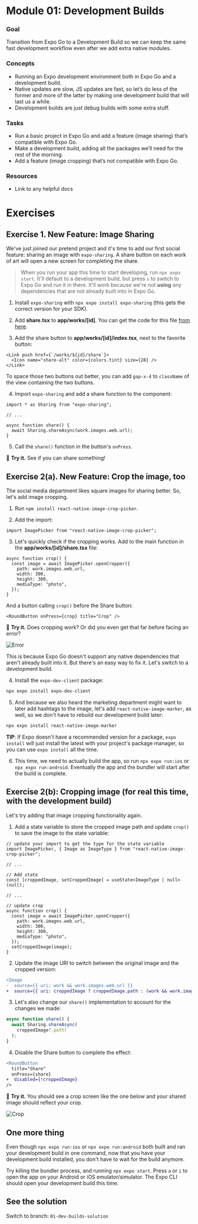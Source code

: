 # Module 01: Development Builds

### Goal

Transition from Expo Go to a Development Build so we can keep the same fast development workflow even after we add extra native modules.

### Concepts

- Running an Expo development environment both in Expo Go and a development build.
- Native updates are slow, JS updates are fast, so let’s do less of the former and more of the latter by making one development build that will last us a while.
- Development builds are just debug builds with some extra stuff.

### Tasks

- Run a basic project in Expo Go and add a feature (image sharing) that’s compatible with Expo Go.
- Make a development build, adding all the packages we’ll need for the rest of the morning.
- Add a feature (image cropping) that’s not compatible with Expo Go.

### Resources

- Link to any helpful docs

# Exercises

## Exercise 1. New Feature: Image Sharing

We've just joined our pretend project and it's time to add our first social feature: sharing an image with `expo-sharing`. A share button on each work of art will open a new screen for completing the share.

> When you run your app this time to start developing, run `npx expo start`. It'll default to a development build, but press `s` to switch to Expo Go and run it in there. It'll work because we're not **using** any dependencies that are not already built into in Expo Go.

1. Install `expo-sharing` with `npx expo install expo-sharing` (this gets the correct version for your SDK).

2. Add **share.tsx** to **app/works/[id]**. You can get the code for this file [from here](/files/01/share.tsx).

3. Add the share button to **app/works/[id]/index.tsx**, next to the favorite button:

```tsx
<Link push href={`/works/${id}/share`}>
  <Icon name="share-alt" color={colors.tint} size={28} />
</Link>
```

To space those two buttons out better, you can add `gap-x-4` to `className` of the view containing the two buttons.

<!-- TODO: nice place for an image of the share button -->

4. Import `expo-sharing` and add a share function to the component:

```tsx
import * as Sharing from "expo-sharing";

// ...

async function share() {
  await Sharing.shareAsync(work.images.web.url);
}
```

5. Call the `share()` function in the button's `onPress`.

🏃 **Try it.** See if you can share something!

## Exercise 2(a). New Feature: Crop the image, too

The social media department likes square images for sharing better. So, let's add image cropping.

1. Run `npm install react-native-image-crop-picker`.

2. Add the import:

```tsx
import ImagePicker from "react-native-image-crop-picker";
```

3. Let's quickly check if the cropping works. Add to the main function in the **app/works/[id]/share.tsx** file:

```tsx
async function crop() {
  const image = await ImagePicker.openCropper({
    path: work.images.web.url,
    width: 300,
    height: 300,
    mediaType: "photo",
  });
}
```

And a button calling `crop()` before the Share button:

```tsx
<RoundButton onPress={crop} title="Crop" />
```

🏃 **Try it.** Does cropping work? Or did you even get that far before facing an error?

![Error](/assets/01/error.png)

This is because Expo Go doesn't support any native dependencies that aren't already built into it. But there's an easy way to fix it. Let's switch to a development build.

4. Install the `expo-dev-client` package:

```sh
npx expo install expo-dev-client
```

5. And because we also heard the marketing department might want to later add hashtags to the image, let's add `react-native-image-marker`, as well, so we don't have to rebuild our development build later:

```sh
npx expo install react-native-image-marker
```
**TIP**: If Expo doesn't have a recommended version for a package, `expo install` will just install the latest with your project's package manager, so you can use `expo install` all the time.

6. This time, we need to actually build the app, so run `npx expo run:ios` or `npx expo run:android`. Eventually the app and the bundler will start after the build is complete.

<!-- NOTE: we actually want them to set the gitignore in a later lesson -->

## Exercise 2(b): Cropping image (for real this time, with the development build)

Let's try adding that image cropping functionality again.

1. Add a state variable to store the cropped image path and update `crop()` to save the image to the state variable:

```tsx
// update your import to get the type for the state variable
import ImagePicker, { Image as ImageType } from "react-native-image-crop-picker";

// ...

// Add state
const [croppedImage, setCroppedImage] = useState<ImageType | null>(null);

// ...

// update crop
async function crop() {
  const image = await ImagePicker.openCropper({
    path: work.images.web.url,
    width: 300,
    height: 300,
    mediaType: "photo",
  });
  setCroppedImage(image);
}
```

2. Update the image URI to switch between the original image and the cropped version:

```diff
<Image
-  source={{ uri: work && work.images.web.url }}
+  source={{ uri: croppedImage ? croppedImage.path : (work && work.images.web.url) }}
```

3. Let's also change our `share()` implementation to account for the changes we made:

```ts
async function share() {
  await Sharing.shareAsync(
    croppedImage?.path!
  );
}
```

4. Disable the Share button to complete the effect:

```diff
<RoundButton
  title="Share"
  onPress={share}
+  disabled={!croppedImage}
/>
```

🏃 **Try it.** You should see a crop screen like the one below and your shared image should reflect your crop.

![Crop](/assets/01/crop.png)

## One more thing

Even though `npx expo run:ios` or `npx expo run:android` both built and ran your development build in one command, now that you have your development build installed, you don't have to wait for the build anymore.

Try killing the bundler process, and running `npx expo start`. Press `a` or `i` to open the app on your Android or iOS emulator/simulator. The Expo CLI should open your development build this time.

## See the solution

Switch to branch: `01-dev-builds-solution`
